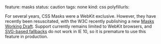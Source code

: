 feature: masks
status: caution
tags: none
kind: css
polyfillurls:

For several years, CSS Masks were a WebKit exclusive. However, they have recently been resuscitated, with the W3C recently publishing a new [Masks Working Draft](http://www.w3.org/TR/css-masking/). Support currently remains limited to WebKit browsers, and [SVG-based fallbacks](http://thenittygritty.co/css-masking) do not work in IE 10, so it is premature to use this feature in production.
